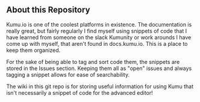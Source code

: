 ## About this Repository

Kumu.io is one of the coolest platforms in existence. The documentation is really great, but fairly regularly I find myself using snippets of code that I have learned from someone on the slack Kumunity or work arounds I have come up with myself, that aren't found in docs.kumu.io. This is a place to keep them organized.

For the sake of being able to tag and sort code them, the snippets are stored in the Issues section. Keeping them all as "open" issues and always tagging a snippet allows for ease of searchability.

The wiki in this git repo is for storing useful information for using Kumu that isn't necessarily a snippet of code for the advanced editor!
